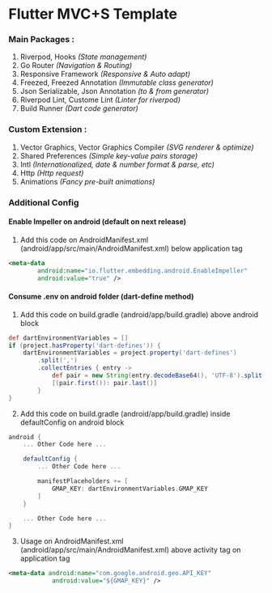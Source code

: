 # <b> Flutter MVC+S Template </b>

### <b> Main Packages : </b>

1. Riverpod, Hooks <i> (State management) </i>
2. Go Router <i> (Navigation & Routing) </i>
3. Responsive Framework <i> (Responsive & Auto adapt) </i>
4. Freezed, Freezed Annotation <i> (Immutable class generator) </i>
5. Json Serializable, Json Annotation <i> (to & from generator) </i>
6. Riverpod Lint, Custome Lint <i> (Linter for riverpod) </i>
7. Build Runner <i> (Dart code generator) </i>

### <b> Custom Extension : </b>

1. Vector Graphics, Vector Graphics Compiler <i> (SVG renderer & optimize) </i>
2. Shared Preferences <i> (Simple key-value pairs storage) </i>
3. Intl <i> (Internationalized, date & number format & parse, etc) </i>
4. Http <i> (Http request) </i>
5. Animations <i> (Fancy pre-built animations) </i>

### <b> Additional Config </b>

#### Enable Impeller on android (default on next release)

1. Add this code on AndroidManifest.xml (android/app/src/main/AndroidManifest.xml) below application tag

```xml
<meta-data
        android:name="io.flutter.embedding.android.EnableImpeller"
        android:value="true" />
```

#### Consume .env on android folder (dart-define method)

1. Add this code on build.gradle (android/app/build.gradle) above android block

```gradle
def dartEnvironmentVariables = []
if (project.hasProperty('dart-defines')) {
    dartEnvironmentVariables = project.property('dart-defines')
        .split(',')
        .collectEntries { entry ->
            def pair = new String(entry.decodeBase64(), 'UTF-8').split('=')
            [(pair.first()): pair.last()]
        }
}
```

2. Add this code on build.gradle (android/app/build.gradle) inside defaultConfig on android block

```gradle
android {
    ... Other Code here ...

    defaultConfig {
        ... Other Code here ...

        manifestPlaceholders += [
            GMAP_KEY: dartEnvironmentVariables.GMAP_KEY
        ]
    }

    ... Other Code here ...
}
```

3. Usage on AndroidManifest.xml (android/app/src/main/AndroidManifest.xml) above activity tag on application tag

```xml
<meta-data android:name="com.google.android.geo.API_KEY"
            android:value="${GMAP_KEY}" />
```
